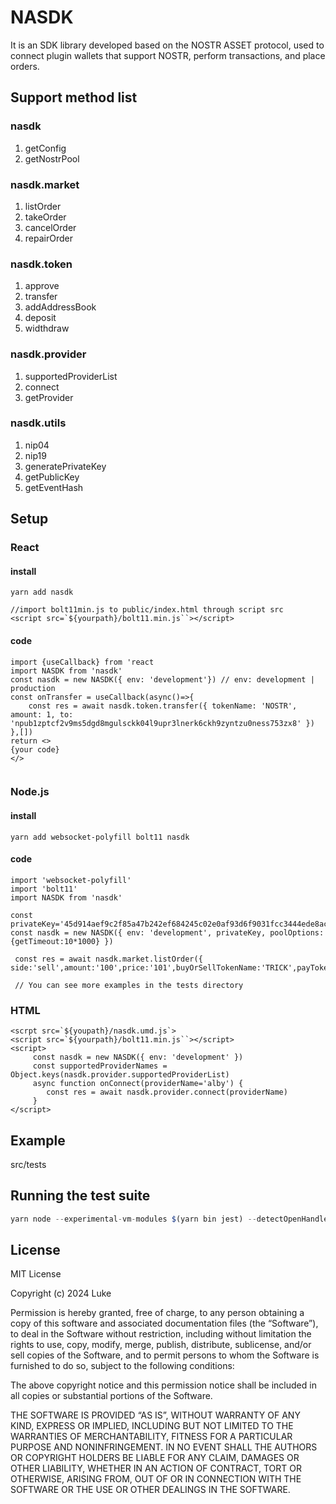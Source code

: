 # NASDK
It is an SDK library developed based on the NOSTR ASSET protocol, used to connect plugin wallets that support NOSTR, perform transactions, and place orders.

## Support method list
### nasdk
1. getConfig
2. getNostrPool
### nasdk.market
1. listOrder
2. takeOrder
3. cancelOrder
4. repairOrder
### nasdk.token
1. approve
2. transfer
3. addAddressBook
4. deposit
5. widthdraw
### nasdk.provider
1. supportedProviderList
2. connect
3. getProvider
### nasdk.utils
1. nip04
2. nip19
3. generatePrivateKey
4. getPublicKey
5. getEventHash

## Setup
### React
#### install
```
yarn add nasdk

//import bolt11min.js to public/index.html through script src
<script src=`${yourpath}/bolt11.min.js``></script>
```
#### code
```
import {useCallback} from 'react
import NASDK from 'nasdk'
const nasdk = new NASDK({ env: 'development'}) // env: development | production
const onTransfer = useCallback(async()=>{
    const res = await nasdk.token.transfer({ tokenName: 'NOSTR', amount: 1, to: 'npub1zptcf2v9ms5dgd8mgulsckk04l9upr3lnerk6ckh9zyntzu0ness753zx8' })
},[])
return <>
{your code}
</>


```
### Node.js
#### install
```
yarn add websocket-polyfill bolt11 nasdk
```
#### code
```
import 'websocket-polyfill'
import 'bolt11'
import NASDK from 'nasdk'

const privateKey='45d914aef9c2f85a47b242ef684245c02e0af93d6f9031fcc3444ede8ac0a295'
const nasdk = new NASDK({ env: 'development', privateKey, poolOptions:{getTimeout:10*1000} })

 const res = await nasdk.market.listOrder({ side:'sell',amount:'100',price:'101',buyOrSellTokenName:'TRICK',payTokenName:'SATS'})

 // You can see more examples in the tests directory

```
### HTML
```
<scrpt src=`${youpath}/nasdk.umd.js`>
<script src=`${yourpath}/bolt11.min.js``></script>
<script>
     const nasdk = new NASDK({ env: 'development' })
     const supportedProviderNames = Object.keys(nasdk.provider.supportedProviderList)
     async function onConnect(providerName='alby') {
        const res = await nasdk.provider.connect(providerName)
     }
</script>
```
## Example
src/tests

## Running the test suite
```javascript
yarn node --experimental-vm-modules $(yarn bin jest) --detectOpenHandles
```

## License
MIT License

Copyright (c) 2024 Luke

Permission is hereby granted, free of charge, to any person obtaining a copy of this software and associated documentation files (the “Software”), to deal in the Software without restriction, including without limitation the rights to use, copy, modify, merge, publish, distribute, sublicense, and/or sell copies of the Software, and to permit persons to whom the Software is furnished to do so, subject to the following conditions:

The above copyright notice and this permission notice shall be included in all copies or substantial portions of the Software.

THE SOFTWARE IS PROVIDED “AS IS”, WITHOUT WARRANTY OF ANY KIND, EXPRESS OR IMPLIED, INCLUDING BUT NOT LIMITED TO THE WARRANTIES OF MERCHANTABILITY, FITNESS FOR A PARTICULAR PURPOSE AND NONINFRINGEMENT. IN NO EVENT SHALL THE AUTHORS OR COPYRIGHT HOLDERS BE LIABLE FOR ANY CLAIM, DAMAGES OR OTHER LIABILITY, WHETHER IN AN ACTION OF CONTRACT, TORT OR OTHERWISE, ARISING FROM, OUT OF OR IN CONNECTION WITH THE SOFTWARE OR THE USE OR OTHER DEALINGS IN THE SOFTWARE.
